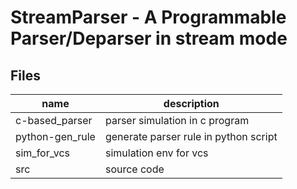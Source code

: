 StreamParser - A Programmable Parser/Deparser in stream mode
======================================

## Files 

| name            | description                           |
|-----------------|---------------------------------------|
| c-based_parser  | parser simulation in c program        |
| python-gen_rule | generate parser rule in python script |
| sim_for_vcs     | simulation env for vcs                |
| src             | source code                           |
